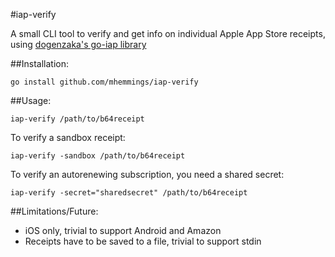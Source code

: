 #iap-verify

A small CLI tool to verify and get info on individual Apple App Store receipts, using [dogenzaka's go-iap library](https://github.com/dogenzaka/go-iap)

##Installation:

`go install github.com/mhemmings/iap-verify`

##Usage:

`iap-verify /path/to/b64receipt`

To verify a sandbox receipt:

`iap-verify -sandbox /path/to/b64receipt`

To verify an autorenewing subscription, you need a shared secret:

`iap-verify -secret="sharedsecret" /path/to/b64receipt`

##Limitations/Future:

- iOS only, trivial to support Android and Amazon
- Receipts have to be saved to a file, trivial to support stdin

